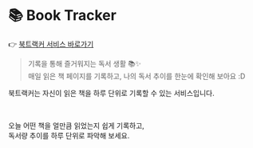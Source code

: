 # 📚 Book Tracker

👉 [북트랙커 서비스 바로가기](https://bookmit.vercel.app)

> 기록을 통해 즐거워지는 독서 생활 📚✨ <br/>
> 매일 읽은 책 페이지를 기록하고, 나의 독서 추이를 한눈에 확인해 보아요 :D

북트랙커는 자신이 읽은 책을 하루 단위로 기록할 수 있는 서비스입니다.

<br/>

오늘 어떤 책을 얼만큼 읽었는지 쉽게 기록하고,<br/>
독서량 추이를 하루 단위로 파악해 보세요.
